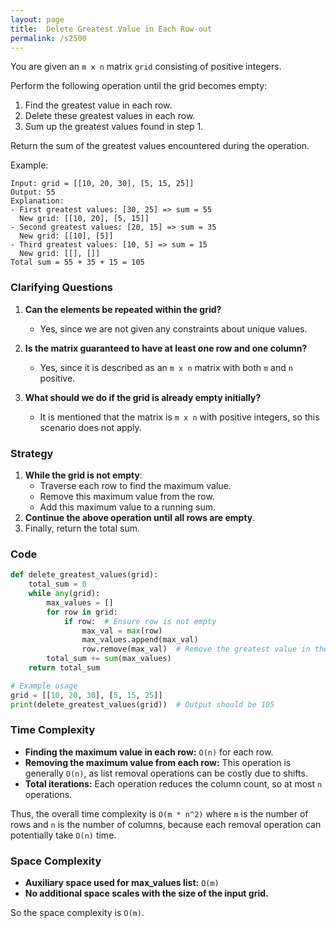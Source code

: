 ```yaml
---
layout: page
title:  Delete Greatest Value in Each Row-out
permalink: /s2500
---
```


You are given an `m x n` matrix `grid` consisting of positive integers.

Perform the following operation until the grid becomes empty:
1. Find the greatest value in each row.
2. Delete these greatest values in each row.
3. Sum up the greatest values found in step 1.

Return the sum of the greatest values encountered during the operation.

Example:
```
Input: grid = [[10, 20, 30], [5, 15, 25]]
Output: 55
Explanation: 
- First greatest values: [30, 25] => sum = 55
  New grid: [[10, 20], [5, 15]]
- Second greatest values: [20, 15] => sum = 35
  New grid: [[10], [5]]
- Third greatest values: [10, 5] => sum = 15
  New grid: [[], []]
Total sum = 55 + 35 + 15 = 105
```

### Clarifying Questions

1. **Can the elements be repeated within the grid?**
   - Yes, since we are not given any constraints about unique values.

2. **Is the matrix guaranteed to have at least one row and one column?**
   - Yes, since it is described as an `m x n` matrix with both `m` and `n` positive.

3. **What should we do if the grid is already empty initially?**
   - It is mentioned that the matrix is `m x n` with positive integers, so this scenario does not apply.

### Strategy

1. **While the grid is not empty**:
   - Traverse each row to find the maximum value.
   - Remove this maximum value from the row.
   - Add this maximum value to a running sum.
2. **Continue the above operation until all rows are empty**.
3. Finally, return the total sum.

### Code

```python
def delete_greatest_values(grid):
    total_sum = 0
    while any(grid):
        max_values = []
        for row in grid:
            if row:  # Ensure row is not empty
                max_val = max(row)
                max_values.append(max_val)
                row.remove(max_val)  # Remove the greatest value in the row
        total_sum += sum(max_values)
    return total_sum

# Example usage
grid = [[10, 20, 30], [5, 15, 25]]
print(delete_greatest_values(grid))  # Output should be 105
```

### Time Complexity

- **Finding the maximum value in each row:** `O(n)` for each row.
- **Removing the maximum value from each row:** This operation is generally `O(n)`, as list removal operations can be costly due to shifts.
- **Total iterations:** Each operation reduces the column count, so at most `n` operations.

Thus, the overall time complexity is `O(m * n^2)` where `m` is the number of rows and `n` is the number of columns, because each removal operation can potentially take `O(n)` time.

### Space Complexity

- **Auxiliary space used for max_values list:** `O(m)`
- **No additional space scales with the size of the input grid.**

So the space complexity is `O(m)`.